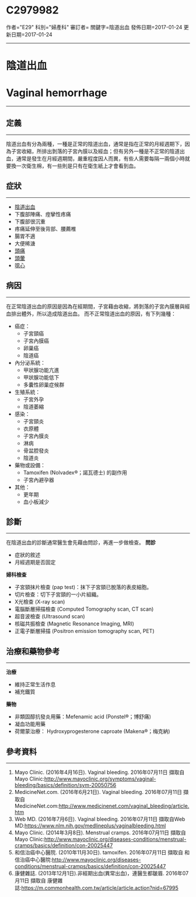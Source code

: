 # C2979982
作者="E29"
科別="婦產科"
審訂者=
關鍵字=陰道出血
發佈日期=2017-01-24
更新日期=2017-01-24

----------
# 陰道出血
# Vaginal hemorrhage
----------
## 定義
----------

陰道出血有分為兩種，一種是正常的陰道出血，通常是指在正常的月經週期下，因為子宮收縮，所排出剝落的子宮內膜以及經血；但有另外一種是不正常的陰道出血，通常是發生在月經週期間，嚴重程度因人而異，有些人需要每隔一兩個小時就要換一次衛生棉，有一些則是只有在衛生紙上才會看到血。

## 症狀
----------
- [陰道出血](C2979982)
- 下腹部陣痛、痙攣性疼痛
- 下腹部很沉重
- 疼痛延伸至後背部、腰薦椎
- 腸胃不適
- 大便稀溏
- [頭痛](C0018681)
- [頭暈](C0012833)
- [噁心](C0027497)
## 病因
----------

在正常陰道出血的原因是因為在經期間，子宮藉由收縮，將剝落的子宮內膜層與經血排出體外，所以造成陰道出血。
而不正常陰道出血的原因，有下列幾種：

- 癌症：
  - 子宮頸癌
  - 子宮內膜癌
  - 卵巢癌
  - 陰道癌
- 內分泌系統：
  - 甲狀腺功能亢進
  - 甲狀腺功能低下
  - 多囊性卵巢症候群
- 生殖系統：
  - 子宮外孕
  - 陰道萎縮
- 感染：
  - 子宮頸炎
  - 衣原體
  - 子宮內膜炎
  - 淋病
  - 骨盆腔發炎
  - 陰道炎
- 藥物或設備：
  - Tamoxifen (Nolvadex®；諾瓦德士) 的副作用
  - 子宮內避孕器
- 其他：
  - 更年期
  - 血小板減少
## 診斷
----------

在陰道出血的診斷通常醫生會先藉由問診，再進一步做檢查。
**問診**

- 症狀的敘述
- 月經週期是否固定

**婦科檢查**

- 子宮頸抹片檢查 (pap test)：抹下子宮頸已脫落的表皮細胞。
- 切片檢查：切下子宮頸的一小片組織。
- X光檢查 (X-ray scan)
- 電腦斷層掃描檢查 (Computed Tomography scan, CT scan)
- 超音波檢查 (Ultrasound scan)
- 核磁共振檢查 (Magnetic Resonance Imaging, MRI)
- 正電子斷層掃描 (Positron emission tomography scan, PET)
## 治療和藥物參考
----------

**治療**

- 維持正常生活作息
- 補充鐵質

**藥物**

- 非類固醇抗發炎用藥：Mefenamic acid  (Ponstel®；博舒痛)
- 凝血功能用藥
- 荷爾蒙治療： Hydroxyprogesterone caproate (Makena®；梅克納)
## 參考資料
----------
1. Mayo Clinic. (2016年4月16日). Vaginal bleeding. 2016年07月11日 擷取自 Mayo Clinic:http://www.mayoclinic.org/symptoms/vaginal-bleeding/basics/definition/sym-20050756
2. MedicineNet.com. (2016年6月21日). Vaginal bleeding. 2016年07月11日 擷取自 MedicineNet.com:http://www.medicinenet.com/vaginal_bleeding/article.htm
3. Web MD. (2016年7月6日). Vaginal bleeding. 2016年07月11日 擷取自Web MD:https://www.nlm.nih.gov/medlineplus/vaginalbleeding.html
4. Mayo Clinic. (2014年3月8日). Menstrual cramps. 2016年07月11日 擷取自 Mayo Clinic:http://www.mayoclinic.org/diseases-conditions/menstrual-cramps/basics/definition/con-20025447
5. 和信治癌中心醫院. (2010年11月30日). tamoxifen. 2016年07月11日 擷取自 和信治癌中心醫院:http://www.mayoclinic.org/diseases-conditions/menstrual-cramps/basics/definition/con-20025447
6. 康健雜誌. (2013年12月1日).非經期出血(異常出血)，連醫生都皺眉. 2016年07月11日 擷取自 康健雜誌:https://m.commonhealth.com.tw/article/article.action?nid=67995





